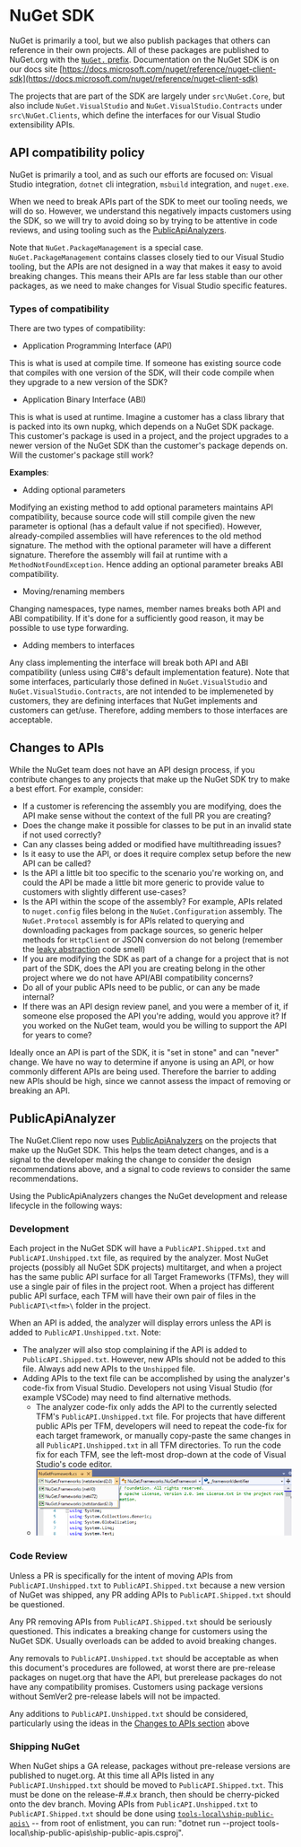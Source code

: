 # NuGet SDK

NuGet is primarily a tool, but we also publish packages that others can reference in their own projects. All of these packages are published to NuGet.org with the [`NuGet.` prefix](https://www.nuget.org/packages?q=nuget.*). Documentation on the NuGet SDK is on our docs site [https://docs.microsoft.com/nuget/reference/nuget-client-sdk](https://docs.microsoft.com/nuget/reference/nuget-client-sdk)

The projects that are part of the SDK are largely under `src\NuGet.Core`, but also include `NuGet.VisualStudio` and `NuGet.VisualStudio.Contracts` under `src\NuGet.Clients`, which define the interfaces for our Visual Studio extensibility APIs.

## API compatibility policy

NuGet is primarily a tool, and as such our efforts are focused on: Visual Studio integration, `dotnet` cli integration, `msbuild` integration, and `nuget.exe`.

When we need to break APIs part of the SDK to meet our tooling needs, we will do so. However, we understand this negatively impacts customers using the SDK, so we will try to avoid doing so by trying to be attentive in code reviews, and using tooling such as the [PublicApiAnalyzers](https://github.com/dotnet/roslyn-analyzers/tree/master/src/PublicApiAnalyzers).

Note that `NuGet.PackageManagement` is a special case. `NuGet.PackageManagement` contains classes closely tied to our Visual Studio tooling, but the APIs are not designed in a way that makes it easy to avoid breaking changes. This means their APIs are far less stable than our other packages, as we need to make changes for Visual Studio specific features.

### Types of compatibility

There are two types of compatibility:

* Application Programming Interface (API)

This is what is used at compile time. If someone has existing source code that compiles with one version of the SDK, will their code compile when they upgrade to a new version of the SDK?

* Application Binary Interface (ABI)

This is what is used at runtime. Imagine a customer has a class library that is packed into its own nupkg, which depends on a NuGet SDK package. This customer's package is used in a project, and the project upgrades to a newer version of the NuGet SDK than the customer's package depends on. Will the customer's package still work?

**Examples**:

* Adding optional parameters

Modifying an existing method to add optional parameters maintains API compatibility, because source code will still compile given the new parameter is optional (has a default value if not specified). However, already-compiled assemblies will have references to the old method signature. The method with the optional parameter will have a different signature. Therefore the assembly will fail at runtime with a `MethodNotFoundException`. Hence adding an optional parameter breaks ABI compatibility.

* Moving/renaming members

Changing namespaces, type names, member names breaks both API and ABI compatibility. If it's done for a sufficiently good reason, it may be possible to use type forwarding.

* Adding members to interfaces

Any class implementing the interface will break both API and ABI compatibility (unless using C#8's default implementation feature). Note that some interfaces, particularly those defined in `NuGet.VisualStudio` and `NuGet.VisualStudio.Contracts`, are not intended to be implemeneted by customers, they are defining interfaces that NuGet implements and customers can get/use. Therefore, adding members to those interfaces are acceptable.

## Changes to APIs

While the NuGet team does not have an API design process, if you contribute changes to any projects that make up the NuGet SDK try to make a best effort. For example, consider:

* If a customer is referencing the assembly you are modifying, does the API make sense without the context of the full PR you are creating?
* Does the change make it possible for classes to be put in an invalid state if not used correctly?
* Can any classes being added or modified have multithreading issues?
* Is it easy to use the API, or does it require complex setup before the new API can be called?
* Is the API a little bit too specific to the scenario you're working on, and could the API be made a little bit more generic to provide value to customers with slightly different use-cases?
* Is the API within the scope of the assembly? For example, APIs related to `nuget.config` files belong in the `NuGet.Configuration` assembly. The `NuGet.Protocol` assembly is for APIs related to querying and downloading packages from package sources, so generic helper methods for `HttpClient` or JSON conversion do not belong (remember the [leaky abstraction](https://en.wikipedia.org/wiki/Leaky_abstraction) code smell)
* If you are modifying the SDK as part of a change for a project that is not part of the SDK, does the API you are creating belong in the other project where we do not have API/ABI compatibility concerns?
* Do all of your public APIs need to be public, or can any be made internal?
* If there was an API design review panel, and you were a member of it, if someone else proposed the API you're adding, would you approve it? If you worked on the NuGet team, would you be willing to support the API for years to come?

Ideally once an API is part of the SDK, it is "set in stone" and can "never" change. We have no way to determine if anyone is using an API, or how commonly different APIs are being used. Therefore the barrier to adding new APIs should be high, since we cannot assess the impact of removing or breaking an API.

## PublicApiAnalyzer

The NuGet.Client repo now uses [PublicApiAnalyzers](https://github.com/dotnet/roslyn-analyzers/tree/master/src/PublicApiAnalyzers) on the projects that make up the NuGet SDK. This helps the team detect changes, and is a signal to the developer making the change to consider the design recommendations above, and a signal to code reviews to consider the same recommendations.

Using the PublicApiAnalyzers changes the NuGet development and release lifecycle in the following ways:

### Development

Each project in the NuGet SDK will have a `PublicAPI.Shipped.txt` and `PublicAPI.Unshipped.txt` file, as required by the analyzer. Most NuGet projects (possibly all NuGet SDK projects) multitarget, and when a project has the same public API surface for all Target Frameworks (TFMs), they will use a single pair of files in the project root. When a project has different public API surface, each TFM will have their own pair of files in the `PublicAPI\<tfm>\` folder in the project.

When an API is added, the analyzer will display errors unless the API is added to `PublicAPI.Unshipped.txt`. Note:
* The analyzer will also stop complaining if the API is added to `PublicAPI.Shipped.txt`. However, new APIs should not be added to this file. Always add new APIs to the `Unshipped` file.
* Adding APIs to the text file can be accomplished by using the analyzer's code-fix from Visual Studio. Developers not using Visual Studio (for example VSCode) may need to find alternative methods.
  * The analyzer code-fix only adds the API to the currently selected TFM's `PublicAPI.Unshipped.txt` file. For projects that have different public APIs per TFM, developers will need to repeat the code-fix for each target framework, or manually copy-paste the same changes in all `PublicAPI.Unshipped.txt` in all TFM directories. To run the code fix for each TFM, see the left-most drop-down at the code of Visual Studio's code editor.
  * ![screenshot of Visual Studio editor with the project TFM dropdown expanded](images/project-tfm-selection.png)

### Code Review

Unless a PR is specifically for the intent of moving APIs from `PublicAPI.Unshipped.txt` to `PublicAPI.Shipped.txt` because a new version of NuGet was shipped, any PR adding APIs to `PublicAPI.Shipped.txt` should be questioned.

Any PR removing APIs from `PublicAPI.Shipped.txt` should be seriously questioned. This indicates a breaking change for customers using the NuGet SDK. Usually overloads can be added to avoid breaking changes.

Any removals to `PublicAPI.Unshipped.txt` should be acceptable as when this document's procedures are followed, at worst there are pre-release packages on nuget.org that have the API, but prerelease packages do not have any compatibility promises. Customers using package versions without SemVer2 pre-release labels will not be impacted.

Any additions to `PublicAPI.Unshipped.txt` should be considered, particularly using the ideas in the [Changes to APIs section](#Changes_to_APIs) above

### Shipping NuGet

When NuGet ships a GA release, packages without pre-release versions are published to nuget.org. At this time all APIs listed in any `PublicAPI.Unshipped.txt` should be moved to `PublicAPI.Shipped.txt`. This must be done on the release-#.#.x branch, then should be cherry-picked onto the dev branch. Moving APIs from `PublicAPI.Unshipped.txt` to `PublicAPI.Shipped.txt` should be done using [`tools-local\ship-public-apis\`](../tools-local/ship-public-apis/) -- from root of enlistment, you can run: "dotnet run --project tools-local\ship-public-apis\ship-public-apis.csproj".

